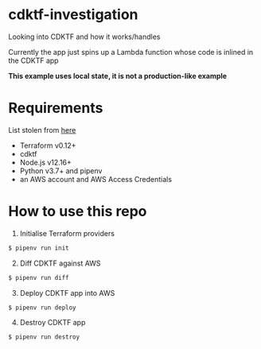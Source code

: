 # cdktf-investigation
Looking into CDKTF and how it works/handles

Currently the app just spins up a Lambda function whose code is inlined in the CDKTF app

**This example uses local state, it is not a production-like example**

# Requirements

List stolen from [here](https://learn.hashicorp.com/tutorials/terraform/cdktf-build-python?in=terraform/cdktf)

* Terraform v0.12+
* cdktf
* Node.js v12.16+
* Python v3.7+ and pipenv
* an AWS account and AWS Access Credentials

# How to use this repo

1. Initialise Terraform providers

```bash
$ pipenv run init
```

2. Diff CDKTF against AWS

```bash
$ pipenv run diff
```

3. Deploy CDKTF app into AWS

```bash
$ pipenv run deploy
```

4. Destroy CDKTF app

```bash
$ pipenv run destroy
```

